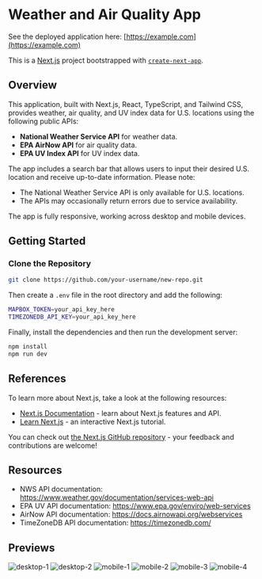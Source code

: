 # Weather and Air Quality App

See the deployed application here: [https://example.com](https://example.com)

This is a [Next.js](https://nextjs.org/) project bootstrapped with [`create-next-app`](https://github.com/vercel/next.js/tree/canary/packages/create-next-app).

## Overview

This application, built with Next.js, React, TypeScript, and Tailwind CSS, provides weather, air quality, and UV index data for U.S. locations using the following public APIs:

- **National Weather Service API** for weather data.
- **EPA AirNow API** for air quality data.
- **EPA UV Index API** for UV index data.

The app includes a search bar that allows users to input their desired U.S. location and receive up-to-date information. Please note:

- The National Weather Service API is only available for U.S. locations.
- The APIs may occasionally return errors due to service availability.

The app is fully responsive, working across desktop and mobile devices.

## Getting Started

### Clone the Repository

```bash
git clone https://github.com/your-username/new-repo.git

```

Then create a `.env` file in the root directory and add the following:

```bash
MAPBOX_TOKEN=your_api_key_here
TIMEZONEDB_API_KEY=your_api_key_here

```

Finally, install the dependencies and then run the development server:

```bash
npm install
npm run dev
```

## References

To learn more about Next.js, take a look at the following resources:

- [Next.js Documentation](https://nextjs.org/docs) - learn about Next.js features and API.
- [Learn Next.js](https://nextjs.org/learn) - an interactive Next.js tutorial.

You can check out [the Next.js GitHub repository](https://github.com/vercel/next.js/) - your feedback and contributions are welcome!

## Resources

- NWS API documentation: https://www.weather.gov/documentation/services-web-api
- EPA UV API documentation: https://www.epa.gov/enviro/web-services
- AirNow API documentation: https://docs.airnowapi.org/webservices
- TimeZoneDB API documentation: https://timezonedb.com/

## Previews

![desktop-1](https://github.com/user-attachments/assets/ddac826e-6818-4a3f-a8f5-5396bbec87c3.png)
![desktop-2](https://github.com/user-attachments/assets/1d845ac6-d14a-4e15-83bb-853330fc2607.png)
![mobile-1](https://github.com/user-attachments/assets/8ed18d55-0b46-48ab-b183-b29cf8b644fb.png)
![mobile-2](https://github.com/user-attachments/assets/c32a7883-631c-4836-9f1e-5bbe29de2497.png)
![mobile-3](https://github.com/user-attachments/assets/e387cd88-98d9-4711-8d0b-349f4edfbfec.png)
![mobile-4](https://github.com/user-attachments/assets/c6bc195e-37a0-432c-adab-d4f6aa4dd314.png)
